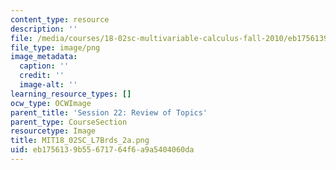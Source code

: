 ```yaml
---
content_type: resource
description: ''
file: /media/courses/18-02sc-multivariable-calculus-fall-2010/eb1756139b55671764f6a9a5404060da_MIT18_02SC_L7Brds_2a.png
file_type: image/png
image_metadata:
  caption: ''
  credit: ''
  image-alt: ''
learning_resource_types: []
ocw_type: OCWImage
parent_title: 'Session 22: Review of Topics'
parent_type: CourseSection
resourcetype: Image
title: MIT18_02SC_L7Brds_2a.png
uid: eb175613-9b55-6717-64f6-a9a5404060da
---
```

